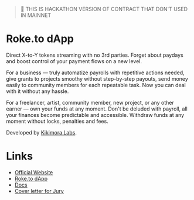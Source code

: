 > 🔴 THIS IS HACKATHON VERSION OF CONTRACT THAT DON'T USED IN MAINNET

# Roke.to dApp

Direct X-to-Y tokens streaming with no 3rd parties. Forget about paydays and boost control of your payment flows on a new level.

For a business — truly automatize payrolls with repetitive actions needed, give grants to projects smoothy without step-by-step payouts, send money easily to community members for each repeatable task. Now you can deal with it without any hassle.

For a freelancer, artist, community member, new project, or any other earner — own your funds at any moment. Don't be deluded with payroll, all your finances become predictable and accessible. Withdraw funds at any moment without locks, penalties and fees.

Developed by [Kikimora Labs](https://kikimora.ch/).


# Links

- [Official Website](https://www.roke.to/)
- [Roke.to dApp](https://app.roke.to/)
- [Docs](https://docs.roke.to/)
- [Cover letter for Jury](https://docs.google.com/document/d/1Ct9lsAe2l7s6GB-eCTNo5woS6xy9iLsd7KagfmgxVgA/edit)
